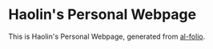 # Haolin's Personal Webpage

This is Haolin's Personal Webpage, generated from [al-folio](https://github.com/alshedivat/al-folio.git).
